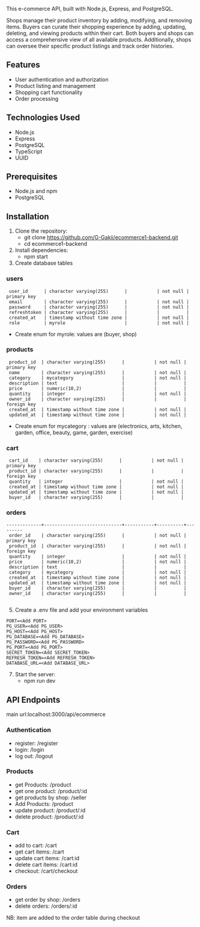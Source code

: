 This e-commerce API, built with Node.js, Express, and PostgreSQL. 

Shops manage their product inventory by adding, modifying, and removing items. Buyers can curate their shopping experience by adding, updating, deleting, and viewing products within their cart. Both buyers and shops can access a comprehensive view of all available products. Additionally, shops can oversee their specific product listings and track order histories.

## Features

- User authentication and authorization
- Product listing and management
- Shopping cart functionality
- Order processing

## Technologies Used

- Node.js
- Express
- PostgreSQL
- TypeScript
- UUID

## Prerequisites

- Node.js and npm
- PostgreSQL

## Installation

1. Clone the repository:
   - git clone https://github.com/G-Gakii/ecommerce1-backend.git
   - cd ecommerce1-backend
2. Install dependencies:
   - npm start
3. Create database tables

### users
```
 user_id      | character varying(255)      |           | not null | primary key
 email        | character varying(255)      |           | not null | 
 password     | character varying(255)      |           | not null | 
 refreshtoken | character varying(255)      |           |          | 
 created_at   | timestamp without time zone |           | not null | 
 role         | myrole                      |           | not null | 
```
- Create enum for myrole: values  are (buyer, shop)
### products
```
 product_id  | character varying(255)      |           | not null | primary key
 name        | character varying(255)      |           | not null | 
 category    | mycategory                  |           | not null | 
 description | text                        |           |          | 
 price       | numeric(10,2)               |           |          | 
 quantity    | integer                     |           | not null | 
 owner_id    | character varying(255)      |           |          | foreign key
 created_at  | timestamp without time zone |           | not null | 
 updated_at  | timestamp without time zone |           | not null | 
```
- Create enum for mycategory : values  are (electronics, arts, kitchen, garden, office, beauty, game, garden, exercise)
### cart
```
 cart_id    | character varying(255)      |           | not null | primary key
 product_id | character varying(255)      |           |          | foreign key
 quantity   | integer                     |           | not null | 
 created_at | timestamp without time zone |           | not null | 
 updated_at | timestamp without time zone |           | not null | 
 buyer_id   | character varying(255)      |           |          | 
```
### orders
```
-------------+-----------------------------+-----------+----------+---------
 order_id    | character varying(255)      |           | not null | primary key
 product_id  | character varying(255)      |           | not null | foreign key
 quantity    | integer                     |           | not null | 
 price       | numeric(10,2)               |           | not null | 
 description | text                        |           |          | 
 category    | mycategory                  |           | not null | 
 created_at  | timestamp without time zone |           | not null | 
 updated_at  | timestamp without time zone |           | not null | 
 buyer_id    | character varying(255)      |           |          | 
 owner_id    | character varying(255)      |           |          | 


```
5. Create a .env file and add your environment variables
```
PORT=<Add PORT>
PG_USER=<Add PG_USER>
PG_HOST=<Add PG_HOST>
PG_DATABASE=<Add PG_DATABASE>
PG_PASSWORD=<Add PG_PASSWORD>
PG_PORT=<Add PG_PORT>
SECRET_TOKEN=<Add SECRET_TOKEN>
REFRESH_TOKEN=<Add REFRESH_TOKEN>
DATABASE_URL=<Add DATABASE_URL>
```
   
7. Start the server:
   - npm run dev

## API Endpoints

main url:localhost:3000/api/ecommerce

### Authentication

- register: /register
- login: /login
- log out: /logout

### Products

- get Products: /product
- get one product: /product/:id
- get products by shop: /seller
- Add Products: /product
- update product: /product/:id
- delete product: /product/:id

### Cart

- add to cart: /cart
- get cart items: /cart
- update cart items: /cart:id
- delete cart items: /cart:id
- checkout: /cart/checkout

### Orders

- get order by shop: /orders
- delete orders: /orders/:id

NB: item are added to the order table during checkout
